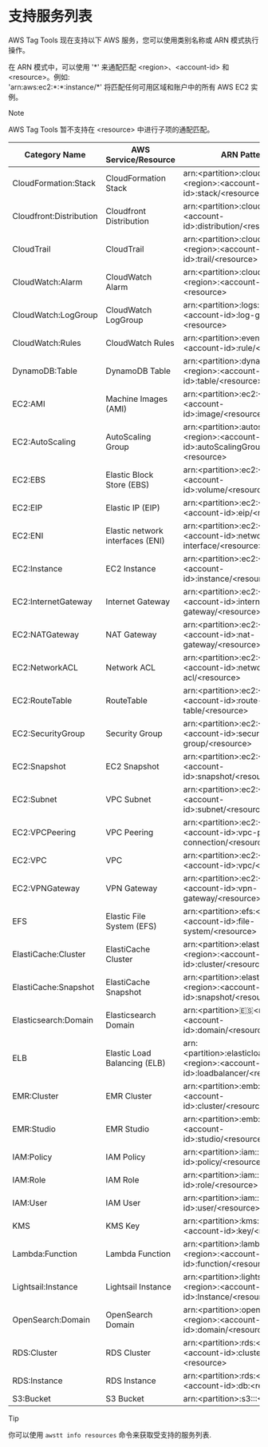 # 支持服务列表

AWS Tag Tools 现在支持以下 AWS 服务，您可以使用类别名称或 ARN 模式执行操作。

在 ARN 模式中，可以使用 '\*' 来通配匹配 \<region\>、\<account-id\> 和 \<resource\>。例如:<br/>
'arn:aws:ec2:\*:\*:instance/*' 将匹配任何可用区域和账户中的所有 AWS EC2 实例。

> [!NOTE]
> AWS Tag Tools 暂不支持在 \<resource\> 中进行子项的通配匹配。

| Category Name           | AWS Service/Resource             | ARN Pattern                                                                                | Resource Format                                  |
|-------------------------|----------------------------------|--------------------------------------------------------------------------------------------|--------------------------------------------------|
| CloudFormation:Stack    | CloudFormation Stack             | arn:\<partition\>:cloudformation:\<region\>:\<account-id\>:stack/\<resource\>              | \<stack-name\>/\<stack-id\>                      |
| Cloudfront:Distribution | Cloudfront Distribution          | arn:\<partition\>:cloudfront::\<account-id\>:distribution/\<resource\>                     | \<distribution-id\>                              |
| CloudTrail              | CloudTrail                       | arn:\<partition\>:cloudtrail:\<region\>:\<account-id\>:trail/\<resource\>                  | \<trail-name\>                                   |
| CloudWatch:Alarm        | CloudWatch Alarm                 | arn:\<partition\>:cloudwatch:\<region\>:\<account-id\>:alarm:\<resource\>                  | \<alarm-name\>                                   |
| CloudWatch:LogGroup     | CloudWatch LogGroup              | arn:\<partition\>:logs:\<region\>:\<account-id\>:log-group:\<resource\>                    | \<log-group-name\>                               |
| CloudWatch:Rules        | CloudWatch Rules                 | arn:\<partition\>:events:\<region\>:\<account-id\>:rule/\<resource\>                       | \<rule-name\>                                    |
| DynamoDB:Table          | DynamoDB Table                   | arn:\<partition\>:dynamodb:\<region\>:\<account-id\>:table/\<resource\>                    | \<table-name\>                                   |
| EC2:AMI                 | Machine Images (AMI)             | arn:\<partition\>:ec2:\<region\>:\<account-id\>:image/\<resource\>                         | \<image-id\>                                     |
| EC2:AutoScaling         | AutoScaling Group                | arn:\<partition\>:autoscaling:\<region\>:\<account-id\>:autoScalingGroup:\<resource\>      | \<group-id\>:autoScalingGroupName/\<group-name\> |
| EC2:EBS                 | Elastic Block Store (EBS)        | arn:\<partition\>:ec2:\<region\>:\<account-id\>:volume/\<resource\>                        | \<volume-id\>                                    |
| EC2:EIP                 | Elastic IP (EIP)                 | arn:\<partition\>:ec2:\<region\>:\<account-id\>:eip/\<resource\>                           | \<eip-allocation-id\>                            |
| EC2:ENI                 | Elastic network interfaces (ENI) | arn:\<partition\>:ec2:\<region\>:\<account-id\>:network-interface/\<resource\>             | \<network-interface-id\>                         |
| EC2:Instance            | EC2 Instance                     | arn:\<partition\>:ec2:\<region\>:\<account-id\>:instance/\<resource\>                      | \<instance-id\>                                  |
| EC2:InternetGateway     | Internet Gateway                 | arn:\<partition\>:ec2:\<region\>:\<account-id\>:internet-gateway/\<resource\>              | \<internet-gateway-id\>                          |
| EC2:NATGateway          | NAT Gateway                      | arn:\<partition\>:ec2:\<region\>:\<account-id\>:nat-gateway/\<resource\>                   | \<nat-gateway-id\>                               |
| EC2:NetworkACL          | Network ACL                      | arn:\<partition\>:ec2:\<region\>:\<account-id\>:network-acl/\<resource\>                   | \<network-acl-id\>                               |
| EC2:RouteTable          | RouteTable                       | arn:\<partition\>:ec2:\<region\>:\<account-id\>:route-table/\<resource\>                   | \<route-table-id\>                               |
| EC2:SecurityGroup       | Security Group                   | arn:\<partition\>:ec2:\<region\>:\<account-id\>:security-group/\<resource\>                | \<security-group-id\>                            |
| EC2:Snapshot            | EC2 Snapshot                     | arn:\<partition\>:ec2:\<region\>:\<account-id\>:snapshot/\<resource\>                      | \<snapshot-id\>                                  |
| EC2:Subnet              | VPC Subnet                       | arn:\<partition\>:ec2:\<region\>:\<account-id\>:subnet/\<resource\>                        | \<subnet-id\>                                    |
| EC2:VPCPeering          | VPC Peering                      | arn:\<partition\>:ec2:\<region\>:\<account-id\>:vpc-peering-connection/\<resource\>        | \<vpc-peering-connection-id\>                    |
| EC2:VPC                 | VPC                              | arn:\<partition\>:ec2:\<region\>:\<account-id\>:vpc/\<resource\>                           | \<vpc-id\>                                       |
| EC2:VPNGateway          | VPN Gateway                      | arn:\<partition\>:ec2:\<region\>:\<account-id\>:vpn-gateway/\<resource\>                   | \<vpn-gateway-id\>                               |
| EFS                     | Elastic File System (EFS)        | arn:\<partition\>:efs:\<region\>:\<account-id\>:file-system/\<resource\>                   | \<file-system-id\>                               |
| ElastiCache:Cluster     | ElastiCache Cluster              | arn:\<partition\>:elasticache:\<region\>:\<account-id\>:cluster/\<resource\>               | \<cluster-name\>                                 |
| ElastiCache:Snapshot    | ElastiCache Snapshot             | arn:\<partition\>:elasticache:\<region\>:\<account-id\>:snapshot/\<resource\>              | \<snapshot-name\>                                |
| Elasticsearch:Domain    | Elasticsearch Domain             | arn:\<partition\>:es:\<region\>:\<account-id\>:domain/\<resource\>                         | \<domain-name\>                                  |
| ELB                     | Elastic Load Balancing (ELB)     | arn:\<partition\>:elasticloadbalancing:\<region\>:\<account-id\>:loadbalancer/\<resource\> | \<load-balancer-name\>                           |
| EMR:Cluster             | EMR Cluster                      | arn:\<partition\>:emb:\<region\>:\<account-id\>:cluster/\<resource\>                       | \<cluster-id\>                                   |
| EMR:Studio              | EMR Studio                       | arn:\<partition\>:emb:\<region\>:\<account-id\>:studio/\<resource\>                        | \<studio-id\>                                    |
| IAM:Policy              | IAM Policy                       | arn:\<partition\>:iam::\<account-id\>:policy/\<resource\>                                  | \<policy-name\>                                  |
| IAM:Role                | IAM Role                         | arn:\<partition\>:iam::\<account-id\>:role/\<resource\>                                    | \<role-name\>                                    |
| IAM:User                | IAM User                         | arn:\<partition\>:iam::\<account-id\>:user/\<resource\>                                    | \<user-name\>                                    |
| KMS                     | KMS Key                          | arn:\<partition\>:kms:\<region\>:\<account-id\>:key/\<resource\>                           | \<key-id\>                                       |
| Lambda:Function         | Lambda Function                  | arn:\<partition\>:lambda:\<region\>:\<account-id\>:function/\<resource\>                   | \<function-name\>                                |
| Lightsail:Instance      | Lightsail Instance               | arn:\<partition\>:lightsail:\<region\>:\<account-id\>:Instance/\<resource\>                | \<instance-name\>                                |
| OpenSearch:Domain       | OpenSearch Domain                | arn:\<partition\>:opensearch:\<region\>:\<account-id\>:domain/\<resource\>                 | \<domain-name\>                                  |
| RDS:Cluster             | RDS Cluster                      | arn:\<partition\>:rds:\<region\>:\<account-id\>:cluster:\<resource\>                       | \<cluster-name\>                                 |
| RDS:Instance            | RDS Instance                     | arn:\<partition\>:rds:\<region\>:\<account-id\>:db:\<resource\>                            | \<instance-name\>                                |
| S3:Bucket               | S3 Bucket                        | arn:\<partition\>:s3:::\<resource\>                                                        | \<bucket-name\>                                  |

> [!TIP]
> 你可以使用 `awstt info resources` 命令来获取受支持的服务列表.